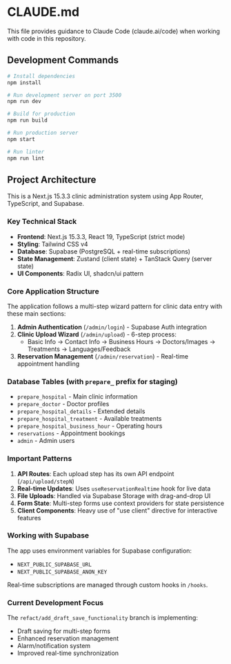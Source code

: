 # CLAUDE.md

This file provides guidance to Claude Code (claude.ai/code) when working with code in this repository.

## Development Commands

```bash
# Install dependencies
npm install

# Run development server on port 3500
npm run dev

# Build for production
npm run build

# Run production server
npm start

# Run linter
npm run lint
```

## Project Architecture

This is a Next.js 15.3.3 clinic administration system using App Router, TypeScript, and Supabase.

### Key Technical Stack
- **Frontend**: Next.js 15.3.3, React 19, TypeScript (strict mode)
- **Styling**: Tailwind CSS v4
- **Database**: Supabase (PostgreSQL + real-time subscriptions)
- **State Management**: Zustand (client state) + TanStack Query (server state)
- **UI Components**: Radix UI, shadcn/ui pattern

### Core Application Structure

The application follows a multi-step wizard pattern for clinic data entry with these main sections:

1. **Admin Authentication** (`/admin/login`) - Supabase Auth integration
2. **Clinic Upload Wizard** (`/admin/upload`) - 6-step process:
   - Basic Info → Contact Info → Business Hours → Doctors/Images → Treatments → Languages/Feedback
3. **Reservation Management** (`/admin/reservation`) - Real-time appointment handling

### Database Tables (with `prepare_` prefix for staging)
- `prepare_hospital` - Main clinic information
- `prepare_doctor` - Doctor profiles  
- `prepare_hospital_details` - Extended details
- `prepare_hospital_treatment` - Available treatments
- `prepare_hospital_business_hour` - Operating hours
- `reservations` - Appointment bookings
- `admin` - Admin users

### Important Patterns

1. **API Routes**: Each upload step has its own API endpoint (`/api/upload/stepN`)
2. **Real-time Updates**: Uses `useReservationRealtime` hook for live data
3. **File Uploads**: Handled via Supabase Storage with drag-and-drop UI
4. **Form State**: Multi-step forms use context providers for state persistence
5. **Client Components**: Heavy use of "use client" directive for interactive features

### Working with Supabase

The app uses environment variables for Supabase configuration:
- `NEXT_PUBLIC_SUPABASE_URL`
- `NEXT_PUBLIC_SUPABASE_ANON_KEY`

Real-time subscriptions are managed through custom hooks in `/hooks`.

### Current Development Focus

The `refact/add_draft_save_functionality` branch is implementing:
- Draft saving for multi-step forms
- Enhanced reservation management
- Alarm/notification system
- Improved real-time synchronization